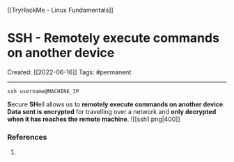 [[TryHackMe - Linux Fundamentals]]

# SSH - Remotely execute commands on another device
Created:  [[2022-06-16]]
Tags: #permanent 

---
`ssh username@MACHINE_IP`

**S**ecure **SH**ell allows us to **remotely execute commands on another device**. **Data sent is encrypted** for travelling over a network and **only decrypted when it has reaches the remote machine**.
![[ssh1.png|400]]
















### References
1. 